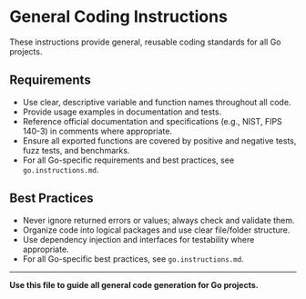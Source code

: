 # General Coding Instructions

These instructions provide general, reusable coding standards for all Go projects.

## Requirements
- Use clear, descriptive variable and function names throughout all code.
- Provide usage examples in documentation and tests.
- Reference official documentation and specifications (e.g., NIST, FIPS 140-3) in comments where appropriate.
- Ensure all exported functions are covered by positive and negative tests, fuzz tests, and benchmarks.
- For all Go-specific requirements and best practices, see `go.instructions.md`.

## Best Practices
- Never ignore returned errors or values; always check and validate them.
- Organize code into logical packages and use clear file/folder structure.
- Use dependency injection and interfaces for testability where appropriate.
- For all Go-specific best practices, see `go.instructions.md`.

---

**Use this file to guide all general code generation for Go projects.**
